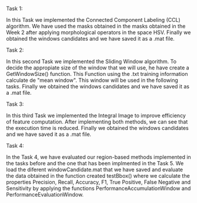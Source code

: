 Task 1:

In this Task we implemented the Connected Component Labeling (CCL) algorithm. We have used the masks obtained in the masks obtained in the Week 2 after applying morphological operators in the space HSV.
Finally we obtained the windows candidates and we have saved it as a .mat file.

Task 2:

In this second Task we implemented the Sliding Window algorithm. To decide the appropiate size of the window that we will use, he have create a GetWindowSize() function. This Function using the .txt training information calculate de "mean window". This window will be used in the following tasks.
Finally we obtained the windows candidates and we have saved it as a .mat file.

Task 3:

In this third Task we implemented the Integral Image to improve efficiency of feature computation. After implementing both methods, we can see that the execution time is reduced.
Finally we obtained the windows candidates and we have saved it as a .mat file.

Task 4:

In the Task 4, we have evaluated our region-based methods implemented in the tasks before and the one that has been implmented in the Task 5. We load the diferent windowCandidate.mat that we have saved and evaluate the data obtained in the function created testBbox() where we calculate the properties Precision, Recall, Accuracy, F1, True Positive, False Negative and Sensitivity by applying the functions PerformanceAccumulationWindow and PerformanceEvaluationWindow.
